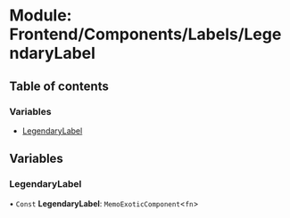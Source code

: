 # Module: Frontend/Components/Labels/LegendaryLabel

## Table of contents

### Variables

- [LegendaryLabel](Frontend_Components_Labels_LegendaryLabel.md#legendarylabel)

## Variables

### LegendaryLabel

• `Const` **LegendaryLabel**: `MemoExoticComponent`<`fn`\>
